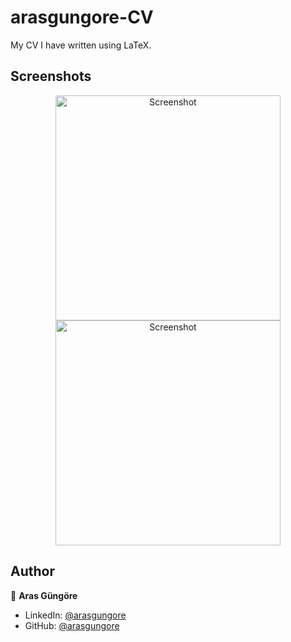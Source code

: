 # arasgungore-CV

My CV I have written using LaTeX.



## Screenshots

<p align="center">
    <img alt="Screenshot" src="https://raw.githubusercontent.com/arasgungore/arasgungore-CV/main/jpg/CV_page_1.jpg" width="360">
    <img alt="Screenshot" src="https://raw.githubusercontent.com/arasgungore/arasgungore-CV/main/jpg/CV_page_2.jpg" width="360">
</p>



## Author

👤 **Aras Güngöre**

* LinkedIn: [@arasgungore](https://www.linkedin.com/in/arasgungore)
* GitHub: [@arasgungore](https://github.com/arasgungore)
